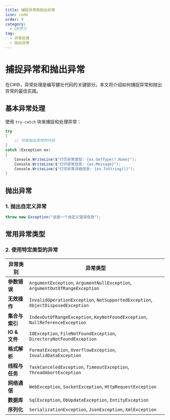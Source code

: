 ```yaml
---
title: 捕捉异常和抛出异常
icon: code
order: 9
category:
  - C#学习
tag:
  - 异常处理
  - 抛出异常
---
```


# 捕捉异常和抛出异常

在C#中，异常处理是编写健壮代码的关键部分。本文将介绍如何捕捉异常和抛出异常的最佳实践。

## 基本异常处理

使用 `try-catch` 块来捕捉和处理异常：

```csharp
try 
{
    // 可能抛出异常的代码
}
catch (Exception ex)
{
    Console.WriteLine($"打印异常类型: {ex.GetType().Name}");
    Console.WriteLine($"打印异常信息: {ex.Message}");
    Console.WriteLine($"打印异常详细信息: {ex.ToString()}");
}
```

## 抛出异常

### 1. 抛出自定义异常

```csharp
throw new Exception("这是一个自定义错误信息");
```

## 常用异常类型

### 2. 使用特定类型的异常

| 异常类别 | 异常类型 |
|---------|---------|
| **参数错误** | `ArgumentException`, `ArgumentNullException`, `ArgumentOutOfRangeException` |
| **无效操作** | `InvalidOperationException`, `NotSupportedException`, `ObjectDisposedException` |
| **集合与索引** | `IndexOutOfRangeException`, `KeyNotFoundException`, `NullReferenceException` |
| **IO & 文件** | `IOException`, `FileNotFoundException`, `DirectoryNotFoundException` |
| **格式解析** | `FormatException`, `OverflowException`, `InvalidDataException` |
| **线程与任务** | `TaskCanceledException`, `TimeoutException`, `ThreadAbortException` |
| **网络通信** | `WebException`, `SocketException`, `HttpRequestException` |
| **数据库** | `SqlException`, `DbUpdateException`, `EntityException` |
| **序列化** | `SerializationException`, `JsonException`, `XmlException` |